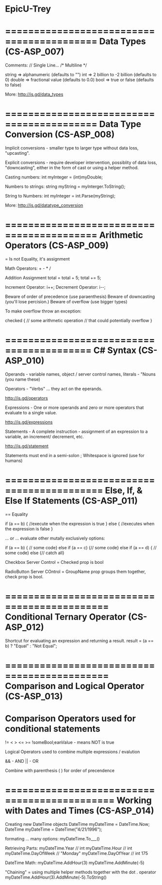 # EpicU-Trey

==========================================
Data Types (CS-ASP_007)
==========================================

Comments: // Single Line... 
          /* Multiline */

string => alphanumeric (defaults to "")
int => 2 billion to -2 billion (defaults to 0)
double => fractional value (defaults to 0.0)
bool => true or false (defaults to false)

More: http://is.gd/data_types


==========================================
Data Type Conversion (CS-ASP_008)
==========================================

Implicit conversions - smaller type to larger type 
without data loss, "upcasting".

Explicit conversions - require developer intervention,
possiblity of data loss, "downcasting", either in
the form of cast or using a helper method.

Casting numbers:
int myInteger = (int)myDouble;

Numbers to strings:
string myString = myInterger.ToString();

String to Numbers:
int myInteger = int.Parse(myString);

More: http://is.gd/datatype_conversion

==========================================
Arithmetic Operators (CS-ASP_009)
==========================================

= Is not Equality, it's assignment

Math Operators: + - * /

Addition Assignment
total = total + 5;
total += 5;

Increment Operator: i++;
Decrement Operator: i--;

Beware of order of precedence (use paraenthesis)
Beware of downcasting (you'll lose percision.)
Beware of overflow (use bigger types)

To make overflow throw an exception:

checked 
{
// some arithmetic operation
// that could potentially overflow
}

=========================================
C# Syntax (CS-ASP_010)
=========================================

Operands - variable names, object / server control names, literals - "Nouns
 (you name these)

Operators - "Verbs" ... they act on the eperands.

http://is.gd/operators

Expressions - One or more operands 
and zero or more operators that evaluate to a single value.

http://is.gd/expressions

Statements - A complete instruction - assignment of an expression to a variable, 
an increment/ decrement, etc.

http://is.gd/statement

Statements must end in a semi-solon ;
Whitespace is ignored (use for humans)

===========================================
Else, If, & Else If Statements (CS-ASP_011)
===========================================


== Equality

if (a == b)
{
//execute when the expression is true
}
else
{
//executes when the expression is false
}

... or ... evaluate other mutally exclusively options:

if (a == b) { // some code}
else if (a == c) {// some code}
else if (a == d) { // some code}
else {// catch all}

Checkbox Server Control = Checked prop is bool

RadioButton Server COntrol = GroupName prop groups
them together, check prop is bool.

============================================
Conditional Ternary Operator (CS-ASP_012)
============================================

Shortcut for evaluating an expression and
returning a result.
result = (a == b) ? "Equal" : "Not Equal";


============================================
Comparison and Logical Operator (CS-ASP_013)
============================================


Comparison Operators used for conditional statements
==
!=
< >
<= >=
!someBool;eanValue - means NOT is true

Logical Operators
used to combine multiple expressions / evalution

&& - AND
|| - OR

Combine with parenthesis ( ) for order of precendence


=============================================
Working with Dates and Times (CS-ASP_014)
=============================================


Creating new DateTime objects
DateTime myDateTime = DateTime.Now;
DateTime myDateTime = DateTime("4/21/1996");

formating ... many options:
myDateTime.To___()

Retrieving Parts:
myDateTime.Year // int
myDateTime.Hour // int
myDateTime.DayOfWeek // "Monday"
myDateTime.DayOfYear // int 175

DateTime Math:
myDateTime.AddHour(3)
myDateTime.AddMinute(-5)

"Chaining" = using multiple helper methods
together with the dot . operator
myDateTime.AddHour(3).AddMinute(-5).ToString()
